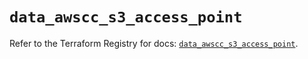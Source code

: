 # `data_awscc_s3_access_point`

Refer to the Terraform Registry for docs: [`data_awscc_s3_access_point`](https://registry.terraform.io/providers/hashicorp/awscc/0.70.0/docs/data-sources/s3_access_point).
